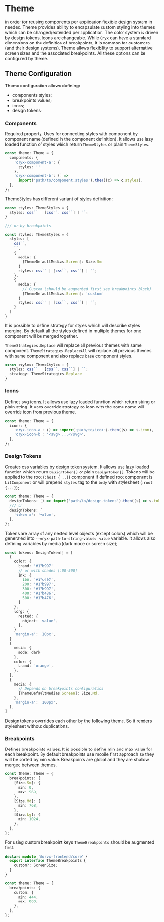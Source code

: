 # Theme

In order for reusing components per application flexible design system in needed. Theme provides ability to encapsulate custom styling into themes which can be changed/extended per application.
The color system is driven by design tokens. Icons are changeable.
While `Oryx` can have a standard dimensions on the definition of breakpoints, it is common for customers (and their design systems). Theme allows flexibility to support alternative screen sizes and the associated breakpoints.
All these options can be configured by theme.

## Theme Configuration

Theme configuration allows defining:

- components styles;
- breakpoints values;
- icons;
- design tokens;

### Components

Required property. Uses for connecting styles with component by component name (defined in the component definition). It allows use lazy loaded function of styles which return `ThemeStyles` or plain `ThemeStyles`.

```ts
const theme: Theme = {
  components: {
    'oryx-component-a': {
      styles: '',
    },
    'oryx-component-b': () =>
      import('path/to/component.styles').then((c) => c.styles),
  },
};
```

ThemeStyles has different variant of styles definition:

```ts
const styles: ThemeStyles = {
  styles: css`` | [css``, css``] | ``;
}

/// or by breakpoints

const styles: ThemeStyles = {
  styles: [
    css``,
    ``,
    {
      media: {
        [ThemeDefaultMedias.Screen]: Size.Sm
      }
      styles: css`` | [css``, css``] | ``;
    },
    {
      media: {
        // Custom (should be augmented first see breakpoints block)
        [ThemeDefaultMedias.Screen]: 'custom'
      }
      styles: css`` | [css``, css``] | ``;
    }
  ]
}
```

It is possible to define strategy for styles which will describe styles merging. By default all the styles defined in multiple themes for one component will be merged together.

`ThemeStrategies.Replace` will replace all previous themes with same component.
`ThemeStrategies.ReplaceAll` will replace all previous themes with same component and also replace `base` component styles.

```ts
const styles: ThemeStyles = {
  styles: css`` | [css``, css``] | ``;
  strategy: ThemeStrategies.Replace
}
```

### Icons

Defines svg icons. It allows use lazy loaded function which return string or plain string. It uses override strategy so icon with the same name will override icon from previous theme.

```ts
const theme: Theme = {
  icons: {
    'oryx-icon-a': () => import('path/to/icon').then((s) => s.icon),
    'oryx-icon-b': '<svg>....</svg>',
  },
};
```

### Design Tokens

Creates css variables by design token system. It allows use lazy loaded function which return `DesignToken[]` or plain `DesignToken[]`. Tokens will be applied to the root (`:host {...}`) component if defined root component is `LitComponent` or will prepend `styles` tag to the `body` with stylesheet (`:root {...}`);

```ts
const theme: Theme = {
  designTokens: () => import('path/to/design-tokens').then((s) => s.tokens),
  /// or
  designTokens: {
    'token-a': 'value',
  },
};
```

Tokens are array of any nested level objects (except colors) which will be generated into `--oryx-path-to-string-value: value` variable. It allows also defining variables by media (dark mode or screen size);

```ts
const tokens: DesignToken[] = [
  {
    color: {
      brand: '#17b997'
      // or with shades [100-500]
      ink: {
        100: '#17c497',
        200: '#17b997',
        300: '#17b997',
        400: '#17b486',
        500: '#17b476',
      }
    },
    long: {
      nested: {
        object: 'value',
      },
    }
    'margin-a': '10px',
  }
  {
    media: {
      mode: dark,
    },
    color: {
      brand: 'orange',
    },
  },
  {
    media: {
      // Depends on breakpoints configuration
      [ThemeDefaultMedias.Screen]: Size.Md,
    },
    'margin-a': '100px',
  },
]
```

Design tokens overrides each other by the following theme. So it renders stylesheet without duplications.

### Breakpoints

Defines breakpoints values. It is possible to define min and max value for each breakpoint. By default breakpoints use mobile first approach so they will be sorted by min value. Breakpoints are global and they are shallow merged between themes.

```ts
const theme: Theme = {
  breakpoints: {
    [Size.Sm]: {
      min: 0,
      max: 568,
    },
    [Size.Md]: {
      min: 768,
    },
    [Size.Lg]: {
      min: 1024,
    },
  },
};
```

For using custom breakpoint keys `ThemeBreakpoints` should be augmented first.

```ts
declare module '@oryx-frontend/core' {
  export interface ThemeBreakpoints {
    custom?: ScreenSize;
  }
}

const theme: Theme = {
  breakpoints: {
    custom: {
      min: 444,
      max: 888,
    },
  },
};
```
